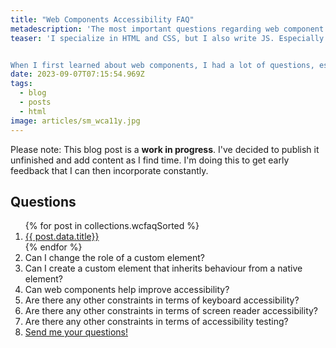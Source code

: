 ```yaml
---
title: "Web Components Accessibility FAQ"
metadescription: 'The most important questions regarding web component accessibility'
teaser: 'I specialize in HTML and CSS, but I also write JS. Especially in the last year or so, I wrote quite a lot of JavaScript because we decided to port the front end of one of my clients to web components.


When I first learned about web components, I had a lot of questions, especially regarding accessibility. While I found answers to many of them, I didn’t know everything I would’ve wanted to know. I wish I had a catalog of all the essential questions and answers when I started. That’s why I decided to design this post in a Q&A format. I’ll ask a question regarding the accessibility of web components, and then I’ll answer it.'
date: 2023-09-07T07:15:54.969Z
tags:
  - blog
  - posts
  - html
image: articles/sm_wca11y.jpg
---
```


<div class="highlight">

Please note: This blog post is a **work in progress**. I've decided to publish it unfinished and add content as I find time. I'm doing this to get early feedback that I can then incorporate constantly.

</div>

## Questions

<ol>
{% for post in collections.wcfaqSorted %}

  <li>
    <a href="{{post.url}}">
      {{ post.data.title}}
    </a>
  </li>
{% endfor %}

<li>Can I change the role of a custom element?</li>
<li>Can I create a custom element that inherits behaviour from a native element?</li>
<li>Can web components help improve accessibility?</li>
<li>Are there any other constraints in terms of keyboard accessibility?</li>
<li>Are there any other constraints in terms of screen reader accessibility?</li>
<li>Are there any other constraints in terms of accessibility testing?</li>
<li><a href="mailto:manuel@matuzo.at">Send me your questions!</a></li>
</ol>
